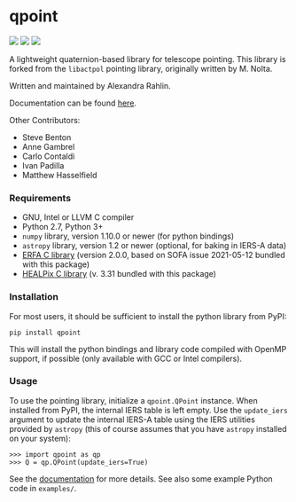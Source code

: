 # qpoint

[![](https://badge.fury.io/py/qpoint.svg)](https://badge.fury.io/py/qpoint)
[![](https://github.com/arahlin/qpoint/actions/workflows/documentation.yaml/badge.svg)](https://github.com/arahlin/qpoint/actions/workflows/documentation.yaml)
[![](https://github.com/arahlin/qpoint/actions/workflows/release.yaml/badge.svg)](https://github.com/arahlin/qpoint/actions/workflows/release.yaml)

A lightweight quaternion-based library for telescope pointing.  This library is
forked from the `libactpol` pointing library, originally written by M. Nolta.

Written and maintained by Alexandra Rahlin.

Documentation can be found [here](https://arahlin.github.io/qpoint/).

Other Contributors:

* Steve Benton
* Anne Gambrel
* Carlo Contaldi
* Ivan Padilla
* Matthew Hasselfield

### Requirements

* GNU, Intel or LLVM C compiler
* Python 2.7, Python 3+
* `numpy` library, version 1.10.0 or newer (for python bindings)
* `astropy` library, version 1.2 or newer (optional, for baking in IERS-A data)
* [ERFA C library](https://github.com/liberfa/erfa) (version 2.0.0, based on
  SOFA issue 2021-05-12 bundled with this package)
* [HEALPix C library](http://healpix.sourceforge.net/) (v. 3.31 bundled with
  this package)

### Installation

For most users, it should be sufficient to install the python library from PyPI:

```
pip install qpoint
```

This will install the python bindings and library code compiled with OpenMP
support, if possible (only available with GCC or Intel compilers).

### Usage

To use the pointing library, initialize a `qpoint.QPoint` instance.  When
installed from PyPI, the internal IERS table is left empty.  Use the
`update_iers` argument to update the internal IERS-A table using the IERS
utilities provided by `astropy` (this of course assumes that you have `astropy`
installed on your system):

```
>>> import qpoint as qp
>>> Q = qp.QPoint(update_iers=True)
```

See the [documentation](https://arahlin.github.io/qpoint/) for more details.
See also some example Python code in `examples/`.
